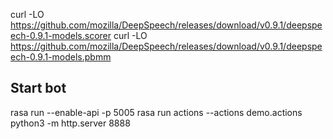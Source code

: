 curl -LO https://github.com/mozilla/DeepSpeech/releases/download/v0.9.1/deepspeech-0.9.1-models.scorer
curl -LO https://github.com/mozilla/DeepSpeech/releases/download/v0.9.1/deepspeech-0.9.1-models.pbmm


## Start bot
rasa run --enable-api -p 5005
rasa run actions --actions demo.actions
python3 -m http.server 8888

